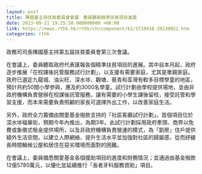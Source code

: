 ```yaml
---
layout: post
title: 陳國基主持扶貧委員會會議　委員聽取精準扶貧項目進展
date: 2023-09-21 19:25:58.000000000 +08:00
link: https://news.rthk.hk/rthk/ch/component/k2/1719418-20230921.htm
categories: rthk
---
```


政務司司長陳國基主持第五屆扶貧委員會第三次會議。

在會議上，委員聽取政府代表匯報各個精準扶貧項目的進展。其中自本月起，政府逐步推展「在校課後託管服務試行計劃」，以支援有需要家庭，尤其是單親家庭。政府已選定九龍城、油尖旺、深水埗、觀塘、葵青和荃灣有較多目標學童的地區，預計共約50間小學參與，惠及約3000名學童。試行計劃由學校提供場地，並由非政府機構負責營辦在校課後託管服務，讓有需要的小學生課後留校，接受託管和學習支援，而本來需要負責照顧的家長可選擇外出工作，以改善家庭生活。

另外，政府全力籌備由關愛基金撥款支持的「社區客廳試行計劃」。首個項目位於深水埗福華街，預期今年內推出，為期3年。此試行計劃採用政府牽頭、商界以免費或象徵式租金提供場所，以及非政府機構負責營運的模式，為「劏房」住戶提供額外生活空間，以建立人際網絡、提升生活水平並加強對社區的歸屬感，從而紓緩長時間輪候公屋和居住在惡劣環境而面對的困難。

在會議上，委員備悉關愛基金各個援助項目的進度和財務情況；並通過由基金撥款12億5780萬元，以優化並延續推行「長者牙科服務資助」項目。

